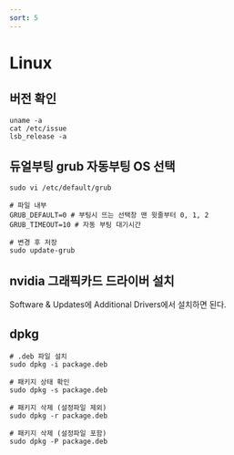 ```yaml
---
sort: 5
---
```


# Linux

## 버전 확인

```shell
uname -a
cat /etc/issue
lsb_release -a
```

## 듀얼부팅 grub 자동부팅 OS 선택

```shell
sudo vi /etc/default/grub

# 파일 내부
GRUB_DEFAULT=0 # 부팅시 뜨는 선택창 맨 윗줄부터 0, 1, 2
GRUB_TIMEOUT=10 # 자동 부팅 대기시간

# 변경 후 저장
sudo update-grub
```

## nvidia 그래픽카드 드라이버 설치
Software & Updates에 Additional Drivers에서 설치하면 된다.

## dpkg
```
# .deb 파일 설치
sudo dpkg -i package.deb

# 패키지 상태 확인
sudo dpkg -s package.deb

# 패키지 삭제 (설정파일 제외)
sudo dpkg -r package.deb

# 패키지 삭제 (설정파일 포함)
sudo dpkg -P package.deb
```
